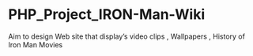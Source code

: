 # PHP_Project_IRON-Man-Wiki
Aim  to design Web site that display’s video clips , Wallpapers , History of Iron Man Movies 
